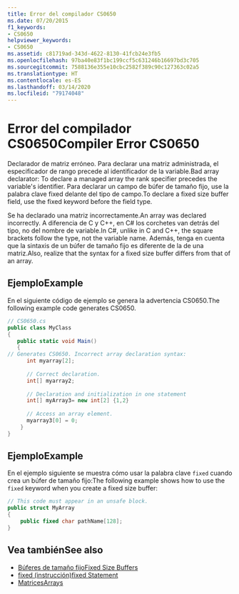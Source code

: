 ```yaml
---
title: Error del compilador CS0650
ms.date: 07/20/2015
f1_keywords:
- CS0650
helpviewer_keywords:
- CS0650
ms.assetid: c81719ad-343d-4622-8130-41fcb24e3fb5
ms.openlocfilehash: 97ba40e83f1bc199ccf5c631246b16697bd3c705
ms.sourcegitcommit: 7588136e355e10cbc2582f389c90c127363c02a5
ms.translationtype: HT
ms.contentlocale: es-ES
ms.lasthandoff: 03/14/2020
ms.locfileid: "79174048"
---
```

# <a name="compiler-error-cs0650"></a><span data-ttu-id="9a6a2-102">Error del compilador CS0650</span><span class="sxs-lookup"><span data-stu-id="9a6a2-102">Compiler Error CS0650</span></span>
<span data-ttu-id="9a6a2-103">Declarador de matriz erróneo. Para declarar una matriz administrada, el especificador de rango precede al identificador de la variable.</span><span class="sxs-lookup"><span data-stu-id="9a6a2-103">Bad array declarator: To declare a managed array the rank specifier precedes the variable's identifier.</span></span> <span data-ttu-id="9a6a2-104">Para declarar un campo de búfer de tamaño fijo, use la palabra clave fixed delante del tipo de campo.</span><span class="sxs-lookup"><span data-stu-id="9a6a2-104">To declare a fixed size buffer field, use the fixed keyword before the field type.</span></span>  
  
 <span data-ttu-id="9a6a2-105">Se ha declarado una matriz incorrectamente.</span><span class="sxs-lookup"><span data-stu-id="9a6a2-105">An array was declared incorrectly.</span></span> <span data-ttu-id="9a6a2-106">A diferencia de C y C++, en C# los corchetes van detrás del tipo, no del nombre de variable.</span><span class="sxs-lookup"><span data-stu-id="9a6a2-106">In C#, unlike in C and C++, the square brackets follow the type, not the variable name.</span></span> <span data-ttu-id="9a6a2-107">Además, tenga en cuenta que la sintaxis de un búfer de tamaño fijo es diferente de la de una matriz.</span><span class="sxs-lookup"><span data-stu-id="9a6a2-107">Also, realize that the syntax for a fixed size buffer differs from that of an array.</span></span>  
  
## <a name="example"></a><span data-ttu-id="9a6a2-108">Ejemplo</span><span class="sxs-lookup"><span data-stu-id="9a6a2-108">Example</span></span>  
 <span data-ttu-id="9a6a2-109">En el siguiente código de ejemplo se genera la advertencia CS0650.</span><span class="sxs-lookup"><span data-stu-id="9a6a2-109">The following example code generates CS0650.</span></span>  
  
```csharp  
// CS0650.cs  
public class MyClass  
{  
   public static void Main()  
   {  
// Generates CS0650. Incorrect array declaration syntax:  
      int myarray[2];
  
      // Correct declaration.  
      int[] myarray2;  
  
      // Declaration and initialization in one statement  
      int[] myArray3= new int[2] {1,2}  
  
      // Access an array element.  
      myarray3[0] = 0;  
    }  
}  
```  
  
## <a name="example"></a><span data-ttu-id="9a6a2-110">Ejemplo</span><span class="sxs-lookup"><span data-stu-id="9a6a2-110">Example</span></span>  
 <span data-ttu-id="9a6a2-111">En el ejemplo siguiente se muestra cómo usar la palabra clave `fixed` cuando crea un búfer de tamaño fijo:</span><span class="sxs-lookup"><span data-stu-id="9a6a2-111">The following example shows how to use the `fixed` keyword when you create a fixed size buffer:</span></span>  
  
```csharp  
// This code must appear in an unsafe block.
public struct MyArray
{  
    public fixed char pathName[128];  
}  
```  
  
## <a name="see-also"></a><span data-ttu-id="9a6a2-112">Vea también</span><span class="sxs-lookup"><span data-stu-id="9a6a2-112">See also</span></span>

- [<span data-ttu-id="9a6a2-113">Búferes de tamaño fijo</span><span class="sxs-lookup"><span data-stu-id="9a6a2-113">Fixed Size Buffers</span></span>](../../programming-guide/unsafe-code-pointers/fixed-size-buffers.md)
- [<span data-ttu-id="9a6a2-114">fixed (instrucción)</span><span class="sxs-lookup"><span data-stu-id="9a6a2-114">fixed Statement</span></span>](../keywords/fixed-statement.md)
- [<span data-ttu-id="9a6a2-115">Matrices</span><span class="sxs-lookup"><span data-stu-id="9a6a2-115">Arrays</span></span>](../../programming-guide/arrays/index.md)
